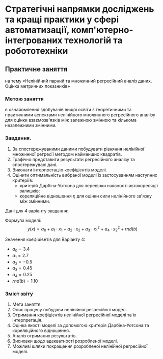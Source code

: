 # Стратегічні напрямки досліджень та кращі практики у сфері автоматизації, комп'ютерно-інтегрованих технологій та робототехніки

## Практичне заняття
на тему «Нелінійний парний та множинний регресійний аналіз даних. Оцінка метричних показників»

### Метою заняття
є ознайомлення здобувачів вищої освіти з теоретичними та практичними аспектами нелінійного множинного регресійного аналізу для оцінки взаємозв'язків між залежною змінною та кількома незалежними змінними.

### Завдання.

1. За спостережуваними даними побудувати рівняння нелінійної множинної регресії методом найменших квадратів.
2. Графічно представити результати регресійного аналізу та спостережувані дані.
3. Виконати інтерпретацію коефіцієнтів моделі.
4. Оцінити оптимальність вибраної моделі із застосуванням наступних критеріїв:
    - критерій Дарбіна-Уотсона для перевірки наявності автокореляції залишків;
    - кореляційне відношення $\eta$ для оцінки сили нелінійного зв'язку між змінними.

Дані для 4 варіанту завдання:

Формула моделі: $$y(x) = a_0 + a_1 \cdot x_1 + a_2 \cdot x_2 + a_3 \cdot x_1^2 + a_4 \cdot x_2^2 + rnd(b)$$

Значення коефіцієнтів для Варіанту 4:
- $a_0 = 3.4$
- $a_1 = 2.7$
- $a_2 = -0.5$
- $a_3 = 0.45$
- $a_4 = 0.25$
- $rnd(b) = 1.10$

### Зміст звіту

1. Мета заняття.
2. Опис процесу побудови нелінійної регресійної моделі.
3. Отримання коефіцієнтів нелінійної регресійної моделі та їх інтерпретація.
4. Оцінка якості моделі за допомогою критерія Дарбіна-Уотсона та кореляційного відношення.
5. Аналіз отриманих результатів.
6. Висновки щодо адекватності розробленої моделі.
7. Можливі шляхи покращення розробленої нелінійної регресійної моделі.

